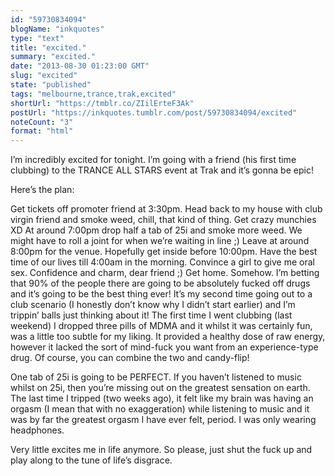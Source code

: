 ```yaml
---
id: "59730834094"
blogName: "inkquotes"
type: "text"
title: "excited."
summary: "excited."
date: "2013-08-30 01:23:00 GMT"
slug: "excited"
state: "published"
tags: "melbourne,trance,trak,excited"
shortUrl: "https://tmblr.co/ZIilErteF3Ak"
postUrl: "https://inkquotes.tumblr.com/post/59730834094/excited"
noteCount: "3"
format: "html"
---
```


I’m incredibly excited for tonight. I’m going with a friend (his first time clubbing) to the TRANCE ALL STARS event at Trak and it’s gonna be epic! 

Here’s the plan:

Get tickets off promoter friend at 3:30pm. 
Head back to my house with club virgin friend and smoke weed, chill, that kind of thing. Get crazy munchies XD
At around 7:00pm drop half a tab of 25i and smoke more weed. We might have to roll a joint for when we’re waiting in line ;)
Leave at around 8:00pm for the venue. Hopefully get inside before 10:00pm. 
Have the best time of our lives till 4:00am in the morning.
Convince a girl to give me oral sex. Confidence and charm, dear friend ;) 
Get home. Somehow. 
I’m betting that 90% of the people there are going to be absolutely fucked off drugs and it’s going to be the best thing ever! It’s my second time going out to a club scenario (I honestly don’t know why I didn’t start earlier) and I’m trippin’ balls just thinking about it! The first time I went clubbing (last weekend) I dropped three pills of MDMA and it whilst it was certainly fun, was a little too subtle for my liking. It provided a healthy dose of raw energy, however it lacked the sort of mind-fuck you want from an experience-type drug. Of course, you can combine the two and candy-flip! 

One tab of 25i is going to be PERFECT. If you haven’t listened to music whilst on 25i, then you’re missing out on the greatest sensation on earth. The last time I tripped (two weeks ago), it felt like my brain was having an orgasm (I mean that with no exaggeration) while listening to music and it was by far the greatest orgasm I have ever felt, period. I was only wearing headphones. 

Very little excites me in life anymore. So please, just shut the fuck up and play along to the tune of life’s disgrace.
